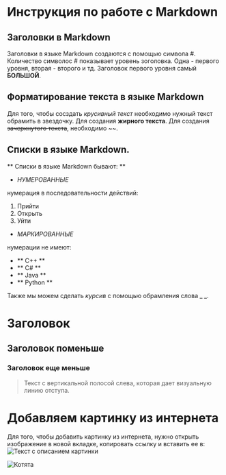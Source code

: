 # Инструкция по работе с Markdown


## Заголовки в Markdown 
Заголовки в языке Markdown создаются с помощью символа #. Количество символос # показывает уровень зоголовка. Одна - первого уровня, вторая - второго и тд. Заголовок первого уровня самый **БОЛЬШОЙ**.

## Форматирование текста в языке Markdown
Для того, чтобы сосздать *крусивный текст* необходимо нужный текст обрамить в звездочку. Для создания **жирного текста**. Для создания ~~зачеркнутого текста~~, необходимо ~~.

## Списки в языке Markdown.
** Списки в языке Markdown бывают: **

- *НУМЕРОВАННЫЕ*

нумерация в последовательности действий:
1. Прийти
2. Открыть
3. Уйти
- *МАРКИРОВАННЫЕ*

нумерации не имеют:

- ** C++ **
- ** C# **
- ** Java **
- ** Python **

Также мы можем сделать _курсив_  с помощью обрамления слова _ _.

# Заголовок
## Заголовок поменьше
### Заголовок еще меньше

>Текст с вертикальной полосой слева, которая дает визуальную линию отступа.



# Добавляем картинку из интернета
Для того, чтобы добавить картинку из интернета, нужно открыть изображение в новой вкладке, копировать ссылку и вставить ее в: ![Текст с описанием картинки](https://picsum.photos/800/600)


![Котята](https://img-cdn.tinkoffjournal.ru/i/NlbrtixTSlc3NoszM-V6wMf2VS4Pm9Kt0ZpnE_rP5GY/w:1400/aHR0cHM6Ly9pbWct/Y2RuLnRpbmtvZmZq/b3VybmFsLnJ1Ly0v/bWFpbl9fX2tpdHRl/bnMuMGE4aWF6bHpo/dnNnLmpwZw)




 
